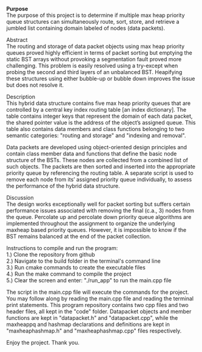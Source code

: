 <strong>Purpose</strong><br>
The purpose of this project is to determine if multiple max heap priority queue structures can simultaneously route, sort, store, and retrieve a jumbled list containing domain labeled of nodes (data packets).

Abstract<br>
The routing and storage of data packet objects using max heap priority queues proved highly efficient in terms of packet sorting but emptying the static BST arrays without provoking a segmentation fault proved more challenging. This problem is easily resolved using a try-except when probing the second and third layers of an unbalanced BST. Heapifying these structures using either bubble-up or bubble down improves the issue but does not resolve it.  

Description<br>
This hybrid data structure contains five max heap priority queues that are controlled by a central key index routing table [an index dictionary]. The table contains integer keys that represent the domain of each data packet, the shared pointer value is the address of the object’s assigned queue. This table also contains data members and class functions belonging to two semantic categories: "routing and storage" and "indexing and removal". 

Data packets are developed using object-oriented design principles and contain class member data and functions that define the basic node structure of the BSTs. These nodes are collected from a combined list of such objects. The packets are then sorted and inserted into the appropriate priority queue by referencing the routing table. A separate script is used to remove each node from its’ assigned priority queue individually, to assess the performance of the hybrid data structure. 

Discussion<br>
The design works exceptionally well for packet sorting but suffers certain performance issues associated with removing the final (c.a., 3) nodes from the queue. Percolate up and percolate down priority queue algorithms are implemented throughout the assignment to organize the underlying maxheap based priority queues. However, it is impossible to know if the BST remains balanced at the end of the packet collection. 

  Instructions to compile and run the program: <br>
  1.) Clone the repository from github <br>
  2.) Navigate to the build folder in the terminal's command line <br>
  3.) Run cmake commands to create the executable files <br>
  4.) Run the make command to compile the project <br>
  5.) Clear the screen and enter: "./run_app" to run the main.cpp file <br>

The script in the main.cpp file will execute the commands for the project. You may follow along by reading the main.cpp file and reading the terminal print statements. 
This program repository contains two cpp files and two header files, all kept in the "code" folder. Datapacket objects and member functions are kept in "datapacket.h" and 
"datapacket.cpp", while the maxheappq and hashmap declarations and definitions are kept in "maxheaphashmap.h" and "maxheaphashmap.cpp" files respectively. 


Enjoy the project.
Thank you.
